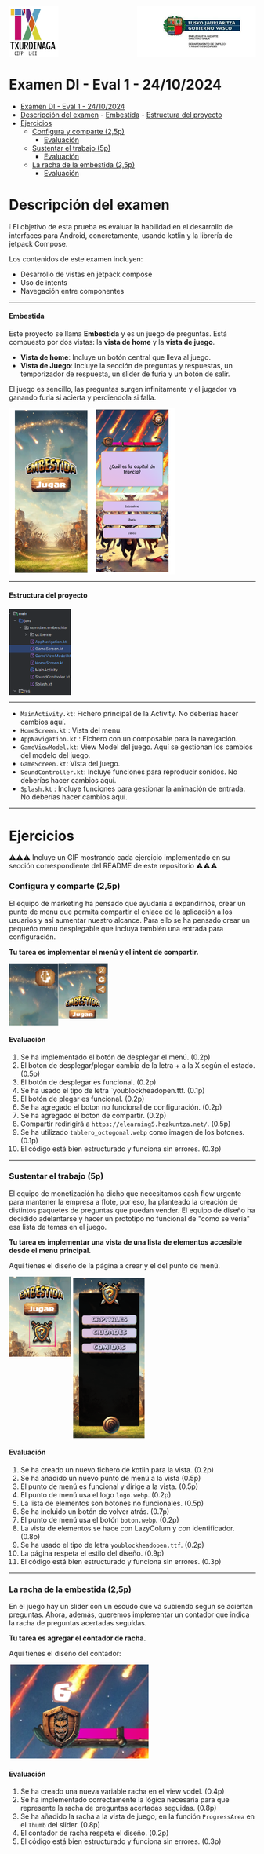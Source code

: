 <div style="display: flex; justify-content: space-between;">
  <img src="Examen-DI/image-1.png" alt="alt text" style="width: 20%;">
  <img src="Examen-DI/logoEusko.png" alt="alt text" style="width: 48%;">
</div>

# Examen DI - Eval 1 - 24/10/2024

- [Examen DI - Eval 1 - 24/10/2024](#examen-di---eval-1---24102024)
- [Descripción del examen](#descripción-del-examen)
      - [Embestida](#embestida)
      - [Estructura del proyecto](#estructura-del-proyecto)
- [Ejercicios](#ejercicios)
    - [Configura y comparte (2,5p)](#configura-y-comparte-25p)
      - [Evaluación](#evaluación)
    - [Sustentar el trabajo (5p)](#sustentar-el-trabajo-5p)
      - [Evaluación](#evaluación-1)
    - [La racha de la embestida (2,5p)](#la-racha-de-la-embestida-25p)
      - [Evaluación](#evaluación-2)

# Descripción del examen

:grey_exclamation: El objetivo de esta prueba es evaluar la habilidad en el desarrollo de interfaces para Android, concretamente, usando kotlin y la librería de jetpack Compose.

Los contenidos de este examen incluyen:
- Desarrollo de vistas en jetpack compose
- Uso de intents
- Navegación entre componentes


---
#### Embestida

Este proyecto se llama **Embestida** y es un juego de preguntas. Está compuesto por dos vistas: la **vista de home** y la **vista de juego**.
- **Vista de home**: Incluye un botón central que lleva al juego.
- **Vista de Juego**: Incluye la sección de preguntas y respuestas, un temporizador de respuesta, un slider de furia y un botón de salir.

El juego es sencillo, las preguntas surgen infinitamente y el jugador va ganando furia si acierta y perdiendola si falla.


<div style="display: flex; justify-content: space-between;">
  <img src="Examen-DI/estampida.png" alt="alt text" style="width: 67%;">
</div>


---

#### Estructura del proyecto

<div style="display: flex; justify-content: left;">
  <img src="Examen-DI/image-5.png" alt="alt text" style="width: 25%; height: 25%">
</div>

---

- `MainActivity.kt`: Fichero principal de la Activity. No deberías hacer cambios aquí.
- `HomeScreen.kt` : Vista del menu.
- `AppNavigation.kt` : Fichero con un composable para la navegación.
- `GameViewModel.kt`: View Model del juego. Aquí se gestionan los cambios del modelo del juego.
- `GameScreen.kt`: Vista del juego.
- `SoundController.kt`: Incluye funciones para reproducir sonidos. No deberías hacer cambios aquí.
- `Splash.kt` : Incluye funciones para gestionar la animación de entrada. No deberías hacer cambios aquí.


---

# Ejercicios

⚠️⚠️⚠️ Incluye un GIF mostrando cada ejercicio implementado en su sección correspondiente del README de este repositorio ⚠️⚠️⚠️

### Configura y comparte (2,5p)

El equipo de marketing ha pensado que ayudaría a expandirnos, crear un punto de menu que permita compartir el enlace de la aplicación a los usuarios y así aumentar nuestro alcance. Para ello se ha pensado crear un pequeño menu desplegable que incluya también una entrada para configuración.

**Tu tarea es implementar el menú y el intent de compartir.**

<div style="display: flex; justify-content: left;">
  <img src="Examen-DI/image-11.png" alt="alt text" style="width: 20%; height: 20%">
    <img src="Examen-DI/image-10.png" alt="alt text"  style="width: 20%; height: 20%">
</div>

#### Evaluación
1. Se ha implementado el botón de desplegar el menú. (0.2p)
2. El boton de desplegar/plegar cambia de la letra + a la X según el estado. (0.5p)
3. El botón de desplegar es funcional. (0.2p)
4. Se ha usado el tipo de letra `youblockheadopen.ttf. (0.1p)
5. El botón de plegar es funcional. (0.2p)
6. Se ha agregado el boton no funcional de configuración. (0.2p)
6. Se ha agregado el boton de compartir. (0.2p)
7. Compartir redirigirá a `https://elearning5.hezkuntza.net/`. (0.5p)
8. Se ha utilizado `tablero_octogonal.webp` como imagen de los botones. (0.1p)
9. El código está bien estructurado y funciona sin errores. (0.3p)


---

###  Sustentar el trabajo (5p)

El equipo de monetización ha dicho que necesitamos cash flow urgente para mantener la empresa a flote, por eso, ha planteado la creación de distintos paquetes de preguntas que puedan vender. El equipo de diseño ha decidido adelantarse y hacer un prototipo no funcional de "como se vería" esa lista de temas en el juego.

**Tu tarea es implementar una vista de una lista de elementos accesible desde el menu principal.**

Aquí tienes el diseño de la página a crear y el del punto de menú.

<div style="display: flex; justify-content: left;">
  <img src="Examen-DI/image-7.png" alt="alt text" style="width: 25%; height: 20%">
    <img src="Examen-DI/image-9.png" alt="alt text"  style="width: 30%; height: 25%">
</div>

#### Evaluación

1. Se ha creado un nuevo fichero de kotlin para la vista. (0.2p)
2. Se ha añadido un nuevo punto de menú a la vista (0.5p)
3. El punto de menú es funcional y dirige a la vista. (0.5p)
4. El punto de menú usa el logo `logo.webp`. (0.2p)
5. La lista de elementos son botones no funcionales. (0.5p)
6. Se ha incluido un botón de volver atrás. (0.7p)
7. El punto de menú usa el botón `boton.webp`. (0.2p)
8. La vista de elementos se hace con LazyColum y con identificador. (0.8p)
9. Se ha usado el tipo de letra `youblockheadopen.ttf`. (0.2p)
10. La página respeta el estilo del diseño. (0.9p)
11. El código está bien estructurado y funciona sin errores. (0.3p)

---

### La racha de la embestida (2,5p)
En el juego hay un slider con un escudo que va subiendo segun se aciertan preguntas. Ahora, además, queremos implementar un contador que indica la racha de preguntas acertadas seguidas.

**Tu tarea es agregar el contador de racha.**

Aquí tienes el diseño del contador:

![alt text](Examen-DI/image-4.png)

#### Evaluación
1. Se ha creado una nueva variable racha en el view vodel. (0.4p)
2. Se ha implementado correctamente la lógica necesaria para que represente la racha de preguntas acertadas seguidas. (0.8p)
3. Se ha añadido la racha a la vista de juego, en la función `ProgressArea` en el `Thumb` del slider. (0.8p)
4. El contador de racha respeta el diseño. (0.2p)
5. El código está bien estructurado y funciona sin errores. (0.3p)
